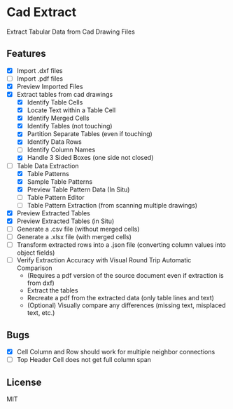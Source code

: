 # Cad Extract

Extract Tabular Data from Cad Drawing Files

## Features

- [x] Import .dxf files
- [ ] Import .pdf files
- [x] Preview Imported Files
- [x] Extract tables from cad drawings
    - [x] Identify Table Cells
    - [x] Locate Text within a Table Cell
    - [x] Identify Merged Cells
    - [x] Identify Tables (not touching)
    - [x] Partition Separate Tables (even if touching)
    - [x] Identify Data Rows
    - [ ] Identify Column Names
    - [x] Handle 3 Sided Boxes (one side not closed)
- [ ] Table Data Extraction
    - [x] Table Patterns
    - [x] Sample Table Patterns
    - [x] Preview Table Pattern Data (In Situ)
    - [ ] Table Pattern Editor
    - [ ] Table Pattern Extraction (from scanning multiple drawings)
- [x] Preview Extracted Tables
- [x] Preview Extracted Tables (in Situ)
- [ ] Generate a .csv file (without merged cells)
- [ ] Generate a .xlsx file (with merged cells)
- [ ] Transform extracted rows into a .json file (converting column values into object fields)
- [ ] Verify Extraction Accuracy with Visual Round Trip Automatic Comparison
    - (Requires a pdf version of the source document even if extraction is from dxf)
    - Extract the tables
    - Recreate a pdf from the extracted data (only table lines and text)
    - (Optional) Visually compare any differences (missing text, misplaced text, etc.)

## Bugs

- [x] Cell Column and Row should work for multiple neighbor connections
- [ ] Top Header Cell does not get full column span

## License

MIT